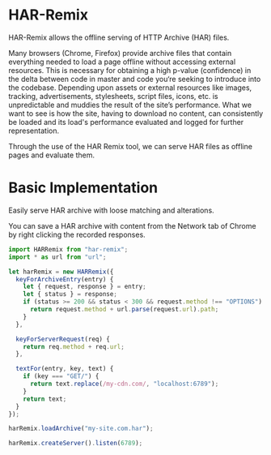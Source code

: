 # HAR-Remix

HAR-Remix allows the offline serving of HTTP Archive (HAR) files.

Many browsers (Chrome, Firefox) provide archive files that contain everything needed to load a page offline without accessing external resources. This is necessary for obtaining a high p-value (confidence) in the delta between code in master and code you‘re seeking to introduce into the codebase. Depending upon assets or external resources like images, tracking, advertisements, stylesheets, script files, icons, etc. is unpredictable and muddies the result of the site’s performance. What we want to see is how the site, having to download no content, can consistently be loaded and its load's performance evaluated and logged for further representation.

Through the use of the HAR Remix tool, we can serve HAR files as offline pages and evaluate them.

# Basic Implementation

Easily serve HAR archive with loose matching and alterations.

You can save a HAR archive with content from the Network tab of Chrome by right clicking the recorded responses.

```js
import HARRemix from "har-remix";
import * as url from "url";

let harRemix = new HARRemix({
  keyForArchiveEntry(entry) {
    let { request, response } = entry;
    let { status } = response;
    if (status >= 200 && status < 300 && request.method !== "OPTIONS") {
      return request.method + url.parse(request.url).path;
    }
  },

  keyForServerRequest(req) {
    return req.method + req.url;
  },

  textFor(entry, key, text) {
    if (key === "GET/") {
      return text.replace(/my-cdn.com/, "localhost:6789");
    }
    return text;
  }
});

harRemix.loadArchive("my-site.com.har");

harRemix.createServer().listen(6789);
```
